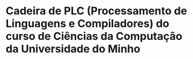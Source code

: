 # Cadeira de PLC (Processamento de Linguagens e Compiladores) do curso de Ciências da Computação da Universidade do Minho

